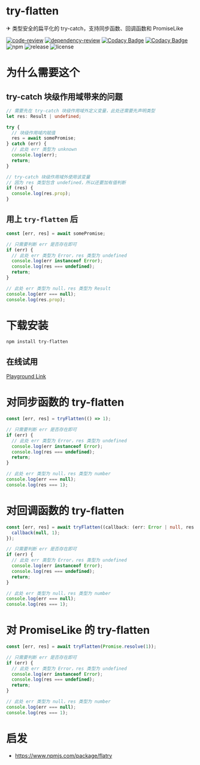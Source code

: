 # try-flatten

✈ 类型安全的扁平化的 try-catch，支持同步函数、回调函数和 PromiseLike

[![code-review](https://github.com/FrontEndDev-org/try-flatten/actions/workflows/code-review.yml/badge.svg)](https://github.com/FrontEndDev-org/try-flatten/actions/workflows/code-review.yml)
[![dependency-review](https://github.com/FrontEndDev-org/try-flatten/actions/workflows/dependency-review.yml/badge.svg)](https://github.com/FrontEndDev-org/try-flatten/actions/workflows/dependency-review.yml)
[![Codacy Badge](https://app.codacy.com/project/badge/Grade/948a21cc839b431490dd8b8bf22628c3)](https://app.codacy.com/gh/FrontEndDev-org/try-flatten/dashboard?utm_source=gh&utm_medium=referral&utm_content=&utm_campaign=Badge_grade)
[![Codacy Badge](https://app.codacy.com/project/badge/Coverage/948a21cc839b431490dd8b8bf22628c3)](https://app.codacy.com/gh/FrontEndDev-org/try-flatten/dashboard?utm_source=gh&utm_medium=referral&utm_content=&utm_campaign=Badge_coverage)
![npm](https://img.shields.io/npm/v/try-flatten)
![release](https://img.shields.io/github/v/release/FrontEndDev-org/try-flatten)
![license](https://img.shields.io/github/license/FrontEndDev-org/try-flatten)

# 为什么需要这个

## try-catch 块级作用域带来的问题

```ts
// 需要先在 try-catch 块级作用域外定义变量，此处还需要先声明类型
let res: Result | undefined;

try {
  // 块级作用域内赋值
  res = await somePromise;
} catch (err) {
  // 此处 err 类型为 unknown
  console.log(err);
  return;
}

// try-catch 块级作用域外使用该变量
// 因为 res 类型包含 undefined，所以还要加有值判断
if (res) {
  console.log(res.prop);
}
```

## 用上 `try-flatten` 后

```ts
const [err, res] = await somePromise;

// 只需要判断 err 是否存在即可
if (err) {
  // 此处 err 类型为 Error，res 类型为 undefined
  console.log(err instanceof Error);
  console.log(res === undefined);
  return;
}

// 此处 err 类型为 null，res 类型为 Result
console.log(err === null);
console.log(res.prop);
```

# 下载安装

```shell
npm install try-flatten
```

## 在线试用

[Playground Link](https://www.typescriptlang.org/play?#code/JYWwDg9gTgLgBAbzjKBPAYgGwIYxgUwDs4BfOAMyghDgHIVUBacnPI2gbgCgv8APSLAoBXQgGMYwCMWwBnWflgA5YZkwAKAG7ZMw-AC44hVZgCUiLnDhR8MYVGLbd+OAF53Rk9xI9+g+OSiElIy8oowAKqEACb45MCE+NFaOnqGorHxidHmCJbWtvaOqS7urnAZcQlJ3r4C0AFBktJwcgqwAKJQVFApzoZdPbn5NnYOcE56cABk0xMlcAmyMNji+BDkcIPQtbz1QoHizaHtMCogAEaKfWmel4rDVqNFyKhg65uTpR60xvdQnC4Pj2-hERxCyHwy3UhGwIAMcGWUASAHMADSQ5YAYTkCPU5lcAD5WoRUI84GJpLIIJh8AA6TAQFHqehQySEFF0rm0DGw+GmbhWAjY3H43bCmAswAwKoBTa0Av4qAB1MeXB8W5iXkrJTCMs4ABtRRQDE2WQAXTcyDQWFwBEI6lVRLgAEYBTwrMBNuoDeSrG1wttel7BVZWmFYFFMtVksaXVYyPhMAoLMGQ6cVGpPd0Y8HfcphP91NGgz4SC6uBKWYA9tUAwDGK5VyVDiFUE9X5TVU+BiHSYC7YMQAa3QTQh5XUnbUPf7hgzUAG3WgcAAPp41EaoYY-lcoM2JhBgDk1Unk4jbAAVUDrYSS+0to-Bsfd3t9mEmDHOoPJkvv0hfrU6-XdVdTXNbAAHdsGAeAGCtNhbXvCcByHaRS2Td0VS9Q9kxzGB-WnLNMNDSIYiqbICyhPDSDgeNEw1I8sLTDRA1bbMCPOTdSNkcifFjZDMUlWgAAUqBAYAFAAGWAPt8DrWQGzEJsDxotttXgf9DQKIDylA8DIMtVgbXUQTqBE+ljRpTR8HUZ0eLdD10MU5jThwxjbyw8NiKSdjOMohMXHsn0WJMXCv381M8zYwsmK40gXSAA)

# 对同步函数的 try-flatten

```ts
const [err, res] = tryFlatten(() => 1);

// 只需要判断 err 是否存在即可
if (err) {
  // 此处 err 类型为 Error，res 类型为 undefined
  console.log(err instanceof Error);
  console.log(res === undefined);
  return;
}

// 此处 err 类型为 null，res 类型为 number
console.log(err === null);
console.log(res === 1);
```

# 对回调函数的 try-flatten

```ts
const [err, res] = await tryFlatten((callback: (err: Error | null, res: number) => void) => {
  callback(null, 1);
});

// 只需要判断 err 是否存在即可
if (err) {
  // 此处 err 类型为 Error，res 类型为 undefined
  console.log(err instanceof Error);
  console.log(res === undefined);
  return;
}

// 此处 err 类型为 null，res 类型为 number
console.log(err === null);
console.log(res === 1);
```

# 对 PromiseLike 的 try-flatten

```ts
const [err, res] = await tryFlatten(Promise.resolve(1));

// 只需要判断 err 是否存在即可
if (err) {
  // 此处 err 类型为 Error，res 类型为 undefined
  console.log(err instanceof Error);
  console.log(res === undefined);
  return;
}

// 此处 err 类型为 null，res 类型为 number
console.log(err === null);
console.log(res === 1);
```

# 启发

- <https://www.npmjs.com/package/flatry>
